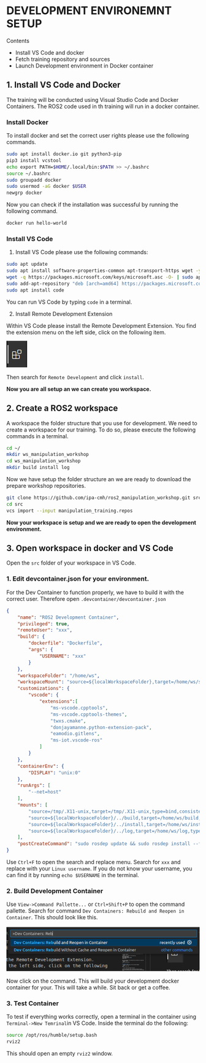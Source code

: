 # DEVELOPMENT ENVIRONEMNT SETUP
Contents
* Install VS Code and docker
* Fetch training repository and sources
* Launch Development environment in Docker container


## 1. Install VS Code and Docker
The training will be conducted using Visual Studio Code and Docker Containers. The ROS2 code used in th training will run in a docker container.

### Install Docker
To install docker and set the correct user rights please use the following commands.
```bash
sudo apt install docker.io git python3-pip
pip3 install vcstool
echo export PATH=$HOME/.local/bin:$PATH >> ~/.bashrc
source ~/.bashrc
sudo groupadd docker
sudo usermod -aG docker $USER
newgrp docker
```


Now you can check if the installation was successful by running the following command.
```bash
docker run hello-world
```

### Install VS Code
1. Install VS Code please use the following commands:
```bash
sudo apt update
sudo apt install software-properties-common apt-transport-https wget -y
wget -q https://packages.microsoft.com/keys/microsoft.asc -O- | sudo apt-key add -
sudo add-apt-repository "deb [arch=amd64] https://packages.microsoft.com/repos/vscode stable main"
sudo apt install code
```

You can run VS Code by typing ``code`` in a terminal.


2. Install Remote Development Extension

Within VS Code please install the Remote Development Extension.
You find the extension menu on the left side, click on the following item.

![code icon](resources/0/vscode-extension-icon.png)

Then search for ``Remote Development`` and click ``install``.

**Now you are all setup an we can create you workspace.**

## 2. Create a ROS2 workspace
A workspace the folder structure that you use for development. We need to create a workspace for our training. To do so, please execute the following commands in a terminal.

```bash
cd ~/
mkdir ws_manipulation_workshop
cd ws_manipulation_workshop
mkdir build install log
```

Now we have setup the folder structure an we are ready to download the prepare workshop repositories.

```bash
git clone https://github.com/ipa-cmh/ros2_manipulation_workshop.git src
cd src
vcs import --input manipulation_training.repos
```

**Now your workspace is setup and we are ready to open the development environment.**

## 3. Open workspace in docker and VS Code
Open the ``src`` folder of your workspace in VS Code.

### 1. Edit devcontainer.json for your environment.
For the Dev Container to function properly, we have to build it with the correct user. Therefore open ``.devcontainer/devcontainer.json``

```json
{
    "name": "ROS2 Development Container",
    "privileged": true,
    "remoteUser": "xxx",
    "build": {
        "dockerfile": "Dockerfile",
        "args": {
            "USERNAME": "xxx"
        }
    },
    "workspaceFolder": "/home/ws",
    "workspaceMount": "source=${localWorkspaceFolder},target=/home/ws/src,type=bind",
    "customizations": {
        "vscode": {
            "extensions":[
                "ms-vscode.cpptools",
                "ms-vscode.cpptools-themes",
                "twxs.cmake",
                "donjayamanne.python-extension-pack",
                "eamodio.gitlens",
                "ms-iot.vscode-ros"
            ]
        }
    },
    "containerEnv": {
        "DISPLAY": "unix:0"
    },
    "runArgs": [
        "--net=host"
    ],
    "mounts": [
        "source=/tmp/.X11-unix,target=/tmp/.X11-unix,type=bind,consistency=cached",
        "source=${localWorkspaceFolder}/../build,target=/home/ws/build,type=bind",
        "source=${localWorkspaceFolder}/../install,target=/home/ws/install,type=bind",
        "source=${localWorkspaceFolder}/../log,target=/home/ws/log,type=bind"
    ],
    "postCreateCommand": "sudo rosdep update && sudo rosdep install --from-paths src --ignore-src -y && sudo chown -R xxx /home/ws/"
}
```

Use ``Ctrl+F`` to open the search and replace menu. Search for ``xxx`` and replace with your ``Linux username``. If you do not know your username, you can find it by running ``echo $USERNAME`` in the terminal.


### 2. Build Development Container

Use ``View->Command Pallette...`` or ``Ctrl+Shift+P`` to open the command pallette. Search for command ``Dev Containers: Rebuild and Reopen in Container``. This should look like this.

![command-palette](resources/0/command-pallette-rebuild.png)

Now click on the command. This will build your development docker container for your. This will take a while. Sit back or get a coffee.

### 3. Test Container

To test if everything works correctly, open a terminal in the container using ``Terminal->New Temrinal``in VS Code. Inside the terminal do the following:

```bash
source /opt/ros/humble/setup.bash
rviz2
```

This should open an empty ``rviz2`` window.
